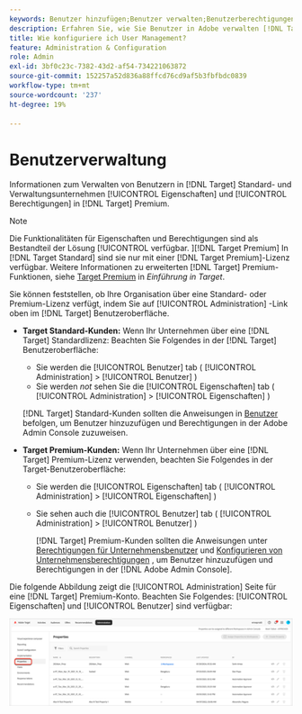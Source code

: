 ```yaml
---
keywords: Benutzer hinzufügen;Benutzer verwalten;Benutzerberechtigungen
description: Erfahren Sie, wie Sie Benutzer in Adobe verwalten [!DNL Target] Unternehmenseigenschaften und -berechtigungen in Adobe standardmäßig verwalten [!DNL Target] Premium.
title: Wie konfiguriere ich User Management?
feature: Administration & Configuration
role: Admin
exl-id: 3bf0c23c-7382-43d2-af54-734221063872
source-git-commit: 152257a52d836a88ffcd76cd9af5b3fbfbdc0839
workflow-type: tm+mt
source-wordcount: '237'
ht-degree: 19%

---
```


# Benutzerverwaltung

Informationen zum Verwalten von Benutzern in [!DNL Target] Standard- und Verwaltungsunternehmen [!UICONTROL Eigenschaften] und [!UICONTROL Berechtigungen] in [!DNL Target] Premium.

>[!NOTE]
>
>Die Funktionalitäten für Eigenschaften und Berechtigungen sind als Bestandteil der Lösung [!UICONTROL  verfügbar. ][!DNL Target Premium] In [!DNL Target Standard] sind sie nur mit einer [!DNL Target Premium]-Lizenz verfügbar. Weitere Informationen zu erweiterten [!DNL Target] Premium-Funktionen, siehe [Target Premium](/help/main/c-intro/intro.md#premium) in *Einführung in Target*.

Sie können feststellen, ob Ihre Organisation über eine Standard- oder Premium-Lizenz verfügt, indem Sie auf [!UICONTROL Administration] -Link oben im [!DNL Target] Benutzeroberfläche.

* **Target Standard-Kunden:** Wenn Ihr Unternehmen über eine [!DNL Target] Standardlizenz: Beachten Sie Folgendes in der [!DNL Target] Benutzeroberfläche:

   * Sie werden die [!UICONTROL Benutzer] tab ( [!UICONTROL Administration] > [!UICONTROL Benutzer] )
   * Sie werden *not* sehen Sie die [!UICONTROL Eigenschaften] tab ( [!UICONTROL Administration] > [!UICONTROL Eigenschaften] )

   [!DNL Target] Standard-Kunden sollten die Anweisungen in [Benutzer](/help/main/administrating-target/c-user-management/c-user-management/user-management.md) befolgen, um Benutzer hinzuzufügen und Berechtigungen in der Adobe Admin Console zuzuweisen.

* **Target Premium-Kunden:** Wenn Ihr Unternehmen über eine [!DNL Target] Premium-Lizenz verwenden, beachten Sie Folgendes in der Target-Benutzeroberfläche:

   * Sie werden die [!UICONTROL Eigenschaften] tab ( [!UICONTROL Administration] > [!UICONTROL Eigenschaften] )
   * Sie sehen auch die [!UICONTROL Benutzer] tab ( [!UICONTROL Administration] > [!UICONTROL Benutzer] )

      [!DNL Target] Premium-Kunden sollten die Anweisungen unter [Berechtigungen für Unternehmensbenutzer](/help/main/administrating-target/c-user-management/property-channel/property-channel.md#concept_E396B16FA2024ADBA27BC056138F9838) und [Konfigurieren von Unternehmensberechtigungen](/help/main/administrating-target/c-user-management/property-channel/properties-overview.md#concept_22F2855DBF0D4754B9460F5D68749C71) , um Benutzer hinzuzufügen und Berechtigungen in der [!DNL Adobe Admin Console].

Die folgende Abbildung zeigt die [!UICONTROL Administration] Seite für eine [!DNL Target] Premium-Konto. Beachten Sie Folgendes: [!UICONTROL Eigenschaften] und [!UICONTROL Benutzer] sind verfügbar:

![Registerkarte Administration](/help/main/administrating-target/assets/premium.png)
